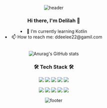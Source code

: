 <div align='center'>

![header](https://capsule-render.vercel.app/api?type=waving&color=gradient&height=220&section=header&text=Daeun%20Lee&fontSize=50&animation=fadeIn&fontAlignY=38&desc=Client%20Developer%20with%20React%20Native&descAlignY=51&descAlign=62)

  <h3>Hi there, I'm Delilah 👋</h3>
  <li>🌱 I’m currently learning  Kotlin</li>
  <li>📫 How to reach me: ddeelee22@gamil.com</li><br>
  
![Anurag's GitHub stats](https://github-readme-stats.vercel.app/api?username=delilah1004&show_icons=true&count_private=true&bg_color=FFFFFF&icon_color=A16AB1&title_color=601870&hide=issues)<br>
<!-- ![Top Langs](https://github-readme-stats.vercel.app/api/top-langs/?username=delilah1004&hide=python)<br> -->
<!-- ![willianrod's wakatime stats](https://github-readme-stats.vercel.app/api/wakatime?username=delilah1004) -->

  <h3>🛠 Tech Stack 🛠</h3>
  <p>
    <img src="https://img.shields.io/badge/ReactNative-61DAFB?style=flat&logo=React&logoColor=white"/>
    <img src="https://img.shields.io/badge/JavaScript-F7DF1E?style=flat&logo=JavaScript&logoColor=white"/>
    <img src="https://img.shields.io/badge/Android-3DDC84?style=flat&logo=Android&logoColor=white"/>
    <img src="https://img.shields.io/badge/Java-007396?style=flat&logo=Java&logoColor=white"/>
    <img src="https://img.shields.io/badge/Kotlin-E54063?style=flat&logo=Kotlin&logoColor=white"/> 
  </p>
  <p>
    <img src="https://img.shields.io/badge/Python-3776AB?style=flat&logo=Python&logoColor=white"/>
    <img src="https://img.shields.io/badge/Flask-000000?style=flat&logo=Flask&logoColor=white"/>
    <img src="https://img.shields.io/badge/Mysql-3461AA?style=flat&logo=MySql&logoColor=white"/>
    <img src="https://img.shields.io/badge/Firebase-FFCA28?style=flat&logo=Firebase&logoColor=black"/>
    <img src="https://img.shields.io/badge/Git-F05032?style=flat&logo=Git&logoColor=white"/>
  </p>

![footer](https://capsule-render.vercel.app/api?type=waving&color=gradient&height=100&section=footer)
  
</div>
